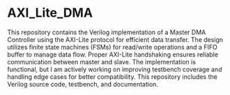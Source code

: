 # AXI_Lite_DMA
This repository contains the Verilog implementation of a Master DMA Controller using the AXI-Lite protocol for efficient data transfer. The design utilizes finite state machines (FSMs) for read/write operations and a FIFO buffer to manage data flow. Proper AXI-Lite handshaking ensures reliable communication between master and slave.
The implementation is functional, but I am actively working on improving testbench coverage and handling edge cases for better compatibility. 
This repository includes the Verilog source code, testbench, and documentation.
